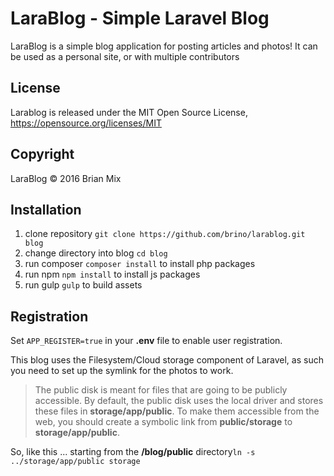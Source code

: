 # LaraBlog - Simple Laravel Blog

LaraBlog is a simple blog application for posting articles and photos! It can be used as a personal site, or with multiple contributors

## License

Larablog is released under the MIT Open Source License, <https://opensource.org/licenses/MIT>

## Copyright

LaraBlog &copy; 2016 Brian Mix

## Installation

1. clone repository `git clone https://github.com/brino/larablog.git blog`
2. change directory into blog `cd blog`
2. run composer `composer install` to install php packages
3. run npm `npm install` to install js packages
4. run gulp `gulp` to build assets

## Registration

Set `APP_REGISTER=true` in your **.env** file to enable user registration.

This blog uses the Filesystem/Cloud storage component of Laravel, as such you need to set up the symlink for the photos to work.


> The public disk is meant for files that are going to be publicly accessible. By default, the public disk uses the local 
> driver and stores these files in **storage/app/public**. To make them accessible from the web, you should create a symbolic 
> link from **public/storage** to **storage/app/public**.

So, like this ... starting from the **/blog/public** directory`ln -s ../storage/app/public storage`

